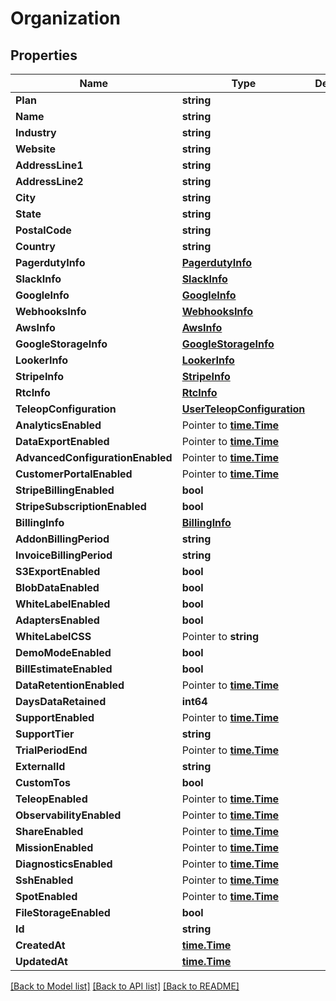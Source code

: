 # Organization

## Properties

Name | Type | Description | Notes
------------ | ------------- | ------------- | -------------
**Plan** | **string** |  | 
**Name** | **string** |  | 
**Industry** | **string** |  | 
**Website** | **string** |  | 
**AddressLine1** | **string** |  | 
**AddressLine2** | **string** |  | 
**City** | **string** |  | 
**State** | **string** |  | 
**PostalCode** | **string** |  | 
**Country** | **string** |  | 
**PagerdutyInfo** | [**PagerdutyInfo**](PagerdutyInfo.md) |  | [optional] 
**SlackInfo** | [**SlackInfo**](SlackInfo.md) |  | [optional] 
**GoogleInfo** | [**GoogleInfo**](GoogleInfo.md) |  | [optional] 
**WebhooksInfo** | [**WebhooksInfo**](WebhooksInfo.md) |  | [optional] 
**AwsInfo** | [**AwsInfo**](AwsInfo.md) |  | [optional] 
**GoogleStorageInfo** | [**GoogleStorageInfo**](GoogleStorageInfo.md) |  | [optional] 
**LookerInfo** | [**LookerInfo**](LookerInfo.md) |  | [optional] 
**StripeInfo** | [**StripeInfo**](StripeInfo.md) |  | [optional] 
**RtcInfo** | [**RtcInfo**](RtcInfo.md) |  | [optional] 
**TeleopConfiguration** | [**UserTeleopConfiguration**](UserTeleopConfiguration.md) |  | [optional] 
**AnalyticsEnabled** | Pointer to [**time.Time**](time.Time.md) |  | [optional] 
**DataExportEnabled** | Pointer to [**time.Time**](time.Time.md) |  | [optional] 
**AdvancedConfigurationEnabled** | Pointer to [**time.Time**](time.Time.md) |  | [optional] 
**CustomerPortalEnabled** | Pointer to [**time.Time**](time.Time.md) |  | [optional] 
**StripeBillingEnabled** | **bool** |  | [optional] 
**StripeSubscriptionEnabled** | **bool** |  | [optional] 
**BillingInfo** | [**BillingInfo**](BillingInfo.md) |  | [optional] 
**AddonBillingPeriod** | **string** |  | 
**InvoiceBillingPeriod** | **string** |  | 
**S3ExportEnabled** | **bool** |  | [optional] 
**BlobDataEnabled** | **bool** |  | [optional] 
**WhiteLabelEnabled** | **bool** |  | [optional] 
**AdaptersEnabled** | **bool** |  | [optional] 
**WhiteLabelCSS** | Pointer to **string** |  | [optional] 
**DemoModeEnabled** | **bool** |  | [optional] 
**BillEstimateEnabled** | **bool** |  | [optional] 
**DataRetentionEnabled** | Pointer to [**time.Time**](time.Time.md) |  | [optional] 
**DaysDataRetained** | **int64** |  | [optional] 
**SupportEnabled** | Pointer to [**time.Time**](time.Time.md) |  | [optional] 
**SupportTier** | **string** |  | [optional] 
**TrialPeriodEnd** | Pointer to [**time.Time**](time.Time.md) |  | 
**ExternalId** | **string** |  | [optional] 
**CustomTos** | **bool** |  | [optional] 
**TeleopEnabled** | Pointer to [**time.Time**](time.Time.md) |  | [optional] 
**ObservabilityEnabled** | Pointer to [**time.Time**](time.Time.md) |  | [optional] 
**ShareEnabled** | Pointer to [**time.Time**](time.Time.md) |  | [optional] 
**MissionEnabled** | Pointer to [**time.Time**](time.Time.md) |  | [optional] 
**DiagnosticsEnabled** | Pointer to [**time.Time**](time.Time.md) |  | [optional] 
**SshEnabled** | Pointer to [**time.Time**](time.Time.md) |  | [optional] 
**SpotEnabled** | Pointer to [**time.Time**](time.Time.md) |  | [optional] 
**FileStorageEnabled** | **bool** |  | [optional] 
**Id** | **string** |  | [optional] 
**CreatedAt** | [**time.Time**](time.Time.md) |  | [optional] 
**UpdatedAt** | [**time.Time**](time.Time.md) |  | [optional] 

[[Back to Model list]](../README.md#documentation-for-models) [[Back to API list]](../README.md#documentation-for-api-endpoints) [[Back to README]](../README.md)



